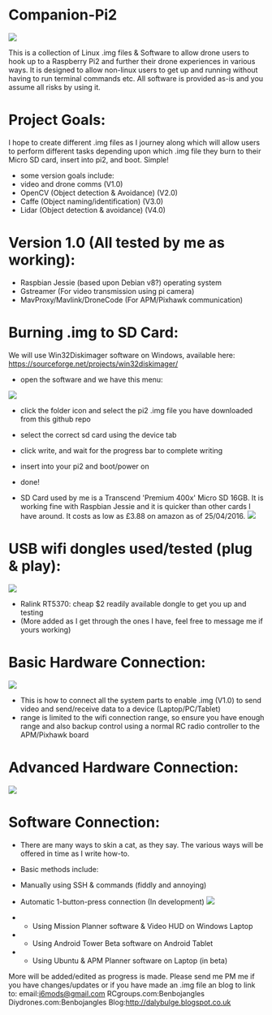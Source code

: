 # Companion-Pi2
![](https://github.com/benb0jangles/Companion-Pi2/blob/master/Images%20for%20readme/ardupilot_logo2.png)

This is a collection of Linux .img files & Software to allow drone users to hook up to a Raspberry Pi2 and further their drone experiences in various ways. It is designed to allow non-linux users to get up and running without having to run terminal commands etc. All software is provided as-is and you assume all risks by using it. 

# Project Goals:
I hope to create different .img files as I journey along which will allow users to perform different tasks depending upon which .img file they burn to their Micro SD card, insert into pi2, and boot. Simple!
- some version goals include:
- video and drone comms (V1.0)
- OpenCV (Object detection & Avoidance) (V2.0)
- Caffe (Object naming/identification) (V3.0)
- Lidar (Object detection & avoidance) (V4.0)

# Version 1.0 (All tested by me as working):
- Raspbian Jessie (based upon Debian v8?) operating system
- Gstreamer (For video transmission using pi camera)
- MavProxy/Mavlink/DroneCode (For APM/Pixhawk communication)

# Burning .img to SD Card:
We will use Win32Diskimager software on Windows, available here: https://sourceforge.net/projects/win32diskimager/

- open the software and we have this menu:

![](https://github.com/benb0jangles/Companion-Pi2/blob/master/Images%20for%20readme/Win32DiskImager.png)
- click the folder icon and select the pi2 .img file you have downloaded from this github repo
- select the correct sd card using the device tab
- click write, and wait for the progress bar to complete writing
- insert into your pi2 and boot/power on
- done!

- SD Card used by me is a Transcend 'Premium 400x' Micro SD 16GB. It is working fine with Raspbian Jessie and it is quicker than other cards I have around. It costs as low as £3.88 on amazon as of 25/04/2016.
![](https://github.com/benb0jangles/Companion-Pi2/blob/master/Images%20for%20readme/sd16gb.jpg)


# USB wifi dongles used/tested (plug & play):
![](https://github.com/benb0jangles/Companion-Pi2/blob/master/Images%20for%20readme/2016-04-24_001.jpg)
- Ralink RT5370: cheap $2 readily available dongle to get you up and testing
- (More added as I get through the ones I have, feel free to message me if yours working)


# Basic Hardware Connection:
![](https://github.com/benb0jangles/Companion-Pi2/blob/master/Images%20for%20readme/pi2-connections.jpg)
- This is how to connect all the system parts to enable .img (V1.0) to send video and send/receive data to a device (Laptop/PC/Tablet)
- range is limited to the wifi connection range, so ensure you have enough range and also backup control using a normal RC radio controller to the APM/Pixhawk board

# Advanced Hardware Connection:
![](https://github.com/benb0jangles/Companion-Pi2/blob/master/Images%20for%20readme/pi2-connections2.jpg)

# Software Connection:
- There are many ways to skin a cat, as they say. The various ways will be offered in time as I write how-to. 
- Basic methods include:

- Manually using SSH & commands (fiddly and annoying)
- Automatic 1-button-press connection (In development)
![](https://github.com/benb0jangles/Companion-Pi2/blob/master/Images%20for%20readme/2016-04-24_002.jpg)
- - Using Mission Planner software & Video HUD on Windows Laptop
- - Using Android Tower Beta software on Android Tablet
- - Using Ubuntu & APM Planner software on Laptop (in beta)

More will be added/edited as progress is made. Please send me PM me if you have changes/updates or if you have made an .img file an blog to link to: email:i6mods@gmail.com RCgroups.com:Benbojangles Diydrones.com:Benbojangles Blog:http://dalybulge.blogspot.co.uk

